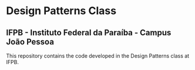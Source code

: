 # Design Patterns Class
## IFPB - Instituto Federal da Paraíba - Campus João Pessoa

This repository contains the code developed in the Design Patterns class at IFPB.